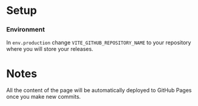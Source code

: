 # Setup 

### Environment

In `env.production` change `VITE_GITHUB_REPOSITORY_NAME` to your repository where you will store your releases.

# Notes

All the content of the page will be automatically deployed to GitHub Pages once you make new commits. 